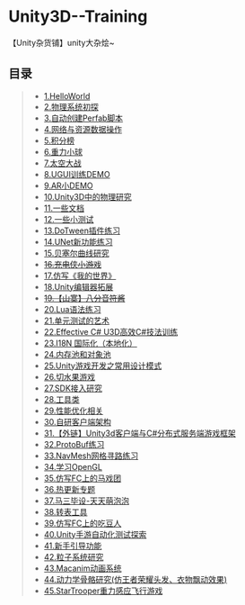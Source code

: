 # Unity3D--Training
【Unity杂货铺】unity大杂烩~    

## 目录  
>* [1.HelloWorld](https://github.com/XINCGer/Unity3DTraining/tree/master/HelloWorld)
>* [2.物理系统初探](https://github.com/XINCGer/Unity3DTraining/tree/master/Physic)
>* [3.自动创建Perfab脚本](https://github.com/XINCGer/Unity3DTraining/tree/master/Editor)
>* [4.网络与资源数据操作](https://github.com/XINCGer/Unity3DTraining/tree/master/NetWorkAndResources)  
>* [5.积分榜](https://github.com/XINCGer/Unity3DTraining/tree/master/HighScore)  
>* [6.重力小球](https://github.com/XINCGer/Unity3DTraining/tree/master/BallGame)  
>* [7.太空大战](https://github.com/XINCGer/Unity3DTraining/tree/master/SpaceShooter)  
>* [8.UGUI训练DEMO](https://github.com/XINCGer/Unity3DTraining/tree/master/UGUITraining)  
>* [9.AR小DEMO](https://github.com/XINCGer/Unity3DTraining/tree/master/ARTraining)  
>* [10.Unity3D中的物理研究](https://github.com/XINCGer/Unity3DTraining/tree/master/PhysicsStudy)  
>* [11.一些文档](https://github.com/XINCGer/Unity3DTraining/tree/master/Doc)   
>* [12.一些小测试](https://github.com/XINCGer/Unity3DTraining/tree/master/SomeTest)   
>* [13.DoTween插件练习](https://github.com/XINCGer/Unity3DTraining/tree/master/DoTweenTraining)  
>* [14.UNet新功能练习](https://github.com/XINCGer/Unity3DTraining/tree/master/UNetTraining)  
>* [15.贝塞尔曲线研究](https://github.com/XINCGer/Unity3DTraining/tree/master/BezierTest)  
>* ~~[16.充电侠小游戏](https://github.com/XINCGer/Unity3DTraining/tree/master/BatteryMan)~~
>* [17.仿写《我的世界》](https://github.com/XINCGer/Unity3DTraining/tree/master/Minecraft)  
>* [18.Unity编辑器拓展](https://github.com/XINCGer/Unity3DTraining/tree/master/UnityEditorExtension)  
>* ~~[19.【山寨】八分音符酱](https://github.com/XINCGer/Unity3DTraining/tree/master/AoDaMiaoRunner)~~  
>* [20.Lua语法练习](https://github.com/XINCGer/Unity3DTraining/tree/master/LuaTraining)  
>* [21.单元测试的艺术](https://github.com/XINCGer/Unity3DTraining/tree/master/Unit4Unity)  
>* [22.Effective C# U3D高效C#技法训练](https://github.com/XINCGer/Unity3DTraining/tree/master/Effective%20C%23)   
>* [23.I18N 国际化（本地化）](https://github.com/XINCGer/Unity3DTraining/tree/master/I18N_Localization)  
>* [24.内存池和对象池](https://github.com/XINCGer/Unity3DTraining/tree/master/MemoryPool_ObjectPool)  
>* [25.Unity游戏开发之常用设计模式](https://github.com/XINCGer/Unity3DTraining/tree/master/DesignPatterns)  
>* [26.切水果游戏](https://github.com/XINCGer/Unity3DTraining/tree/master/Fruit_Ninja)  
>* [27.SDK接入研究](https://github.com/XINCGer/Unity3DTraining/tree/master/SDK)   
>* [28.工具类](https://github.com/XINCGer/Unity3DTraining/tree/master/ToolKits)  
>* [29.性能优化相关](https://github.com/XINCGer/Unity3DTraining/tree/master/PerformanceOptimization)  
>* [30.自研客户端架构](https://github.com/XINCGer/ColaFrameWork)  
>* [31.【外链】Unity3d客户端与C#分布式服务端游戏框架](https://github.com/egametang/Egametang)  
>* [32.ProtoBuf练习](./ProtoBufDemo)  
>* [33.NavMesh网格寻路练习](./Navmesh)  
>* [34.学习OpenGL](https://github.com/XINCGer/Unity3DTraining/tree/master/LearningOpenGL)  
>* [35.仿写FC上的马戏团](./CircusGameOnFC)  
>* [36.热更新专题](./HotUpdate)  
>* [37.马三毕设-天天萌泡泡](https://github.com/XINCGer/BubbleShooter)  
>* [38.转表工具](https://github.com/XINCGer/Unity3DTraining/tree/master/XlsxTools)  
>* [39.仿写FC上的吃豆人](./PacMan)  
>* [40.Unity手游自动化测试探索](./AutomationTesting)  
>* [41.新手引导功能](./GuideSystem)  
>* [42.粒子系统研究](./ParticleSystem)  
>* [43.Macanim动画系统](./MacanimSystem)  
>* [44.动力学骨骼研究(仿王者荣耀头发、衣物飘动效果)](./DynamicBones)  
>* [45.StarTrooper重力感应飞行游戏](./StarTrooper)  


